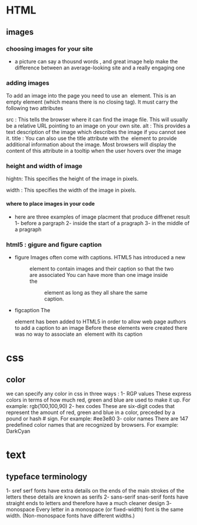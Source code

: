 # HTML 
## images
### choosing images for your site 
- a picture can say a thousnd words , and great image help make the difference between an average-looking site and a really engaging one 

### adding images 
To add an image into the page you need to use an <img> element. This is an empty element (which means there is no closing tag). It must carry the following two attributes 

src : This tells the browser where it can find the image file. This will usually be a relative URL pointing to an image on your own site.
alt : This provides a text description of the image which describes the image if you cannot see it.
title : You can also use the title attribute with the <img> element to provide additional information about the image. Most browsers will display the content of this attribute in a tooltip when the user hovers over the image

### height and width of image 
hightn: This specifies the height of the image in pixels.

width : This specifies the width of the image in pixels.

#### where to place images in your code 
- here are three examples of image placment that produce diffrenet result 
1- before a pargraph 
2- inside the start of a pragraph 
3- in the middle of a pragraph 

### html5 : gigure and figure caption 
- figure 
Images often come with captions. HTML5 has introduced a new <figure> element to contain images and their caption so that the two are associated
You can have more than one image inside the <figure> element as long as they all share the same caption.


- figcaption 
The <figcaption> element has been added to HTML5 in order to allow web page authors to add a caption to an image
Before these elements were created there was no way to associate an <img> element with its caption

# css 
## color 
we can specify any color in css in three ways : 
1- RGP  values 
These express colors in terms of how much red, green and blue are used to make it up. For example: rgb(100,100,90)
2- hex codes 
These are six-digit codes that represent the amount of red, green and blue in a color, preceded by a pound or hash # sign. For example: #ee3e80
3- color names 
There are 147 predefined color names that are recognized by browsers. For example: DarkCyan

# text 
## typeface terminology 
1- sref 
serf fonts have extra details on the ends of the main strokes of the letters these 
details are known as serifs
2- sans-serif 
snas-serif fonts have straight ends to letters and therefore have a much cleaner design
3- monospace 
Every letter in a monospace (or fixed-width) font is the same width. (Non-monospace fonts have different widths.)


